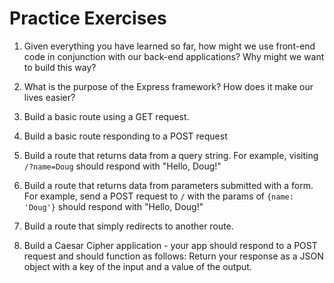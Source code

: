# Practice Exercises

1. Given everything you have learned so far, how might we use front-end code in conjunction with our back-end applications? Why might we want to build this way?

2. What is the purpose of the Express framework? How does it make our lives easier?

3. Build a basic route using a GET request.

4. Build a basic route responding to a POST request

5. Build a route that returns data from a query string. For example, visiting `/?name=Doug` should respond with "Hello, Doug!"

6. Build a route that returns data from parameters submitted with a form. For example, send a POST request to `/` with the params of `{name: 'Doug'}` should respond with "Hello, Doug!"

7. Build a route that simply redirects to another route.

8. Build a Caesar Cipher application - your app should respond to a POST request and should function as follows: Return your response as a JSON object with a key of the input and a value of the output.

